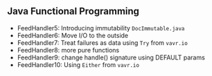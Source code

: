 ## Java Functional Programming
- FeedHandler5: Introducing immutability <code>DocImmutable.java</code>
- FeedHandler6: Move I/O to the outside
- FeedHandler7: Treat failures as data using <code>Try</code> from <code>vavr.io</code>
- FeedHandler8: more pure functions
- FeedHandler9: change handle() signature using DEFAULT params
- FeedHandler10: Using <code>Either</code> from <code>vavr.io</code>
